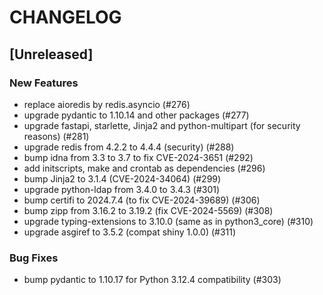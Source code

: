 # CHANGELOG

## [Unreleased]

### New Features

- replace aioredis by redis.asyncio (#276)
- upgrade pydantic to 1.10.14 and other packages (#277)
- upgrade fastapi, starlette, Jinja2 and python-multipart (for security reasons) (#281)
- upgrade redis from 4.2.2 to 4.4.4 (security) (#288)
- bump idna from 3.3 to 3.7 to fix CVE-2024-3651 (#292)
- add initscripts, make and crontab as dependencies (#296)
- bump Jinja2 to 3.1.4 (CVE-2024-34064) (#299)
- upgrade python-ldap from 3.4.0 to 3.4.3 (#301)
- bump certifi to 2024.7.4 (to fix CVE-2024-39689) (#306)
- bump zipp from 3.16.2 to 3.19.2 (fix CVE-2024-5569) (#308)
- upgrade typing-extensions to 3.10.0 (same as in python3_core) (#310)
- upgrade asgiref to 3.5.2 (compat shiny 1.0.0) (#311)

### Bug Fixes

- bump pydantic to 1.10.17 for Python 3.12.4 compatibility (#303)


